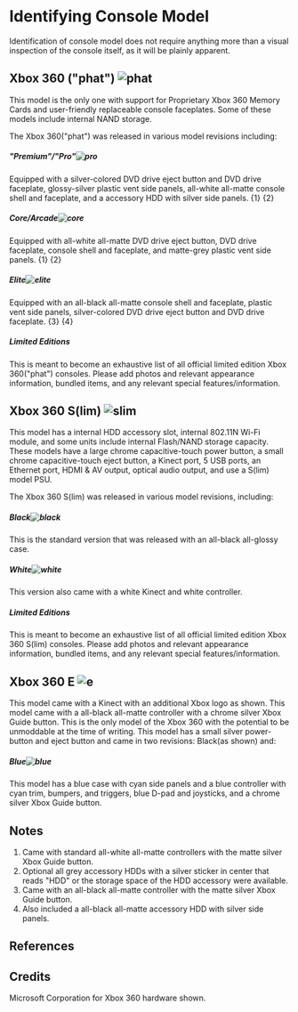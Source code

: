 # Identifying Console Model

Identification of console model does not require anything more than a visual inspection of the console itself, as it will be plainly apparent.

## Xbox 360 ("phat") ![phat](../../media/EwSE9q7N-v5h6UDK3myuxOgxGH4uTJimWHW_HB1H150.png)

This model is the only one with support for Proprietary Xbox 360 Memory Cards and user-friendly replaceable console faceplates. Some of these models include internal NAND storage.

The Xbox 360("phat") was released in various model revisions including:

##### "Premium"/"Pro"![pro](../../media/130px-Xbox-360-Pro-wController.jpg)

Equipped with a silver-colored DVD drive eject button and DVD drive faceplate, glossy-silver plastic vent side panels, all-white all-matte console shell and faceplate, and a accessory HDD with silver side panels. {1} {2}



##### Core/Arcade![core](../../media/Xbox-360-Arcade-wController.jpg)

Equipped with all-white all-matte DVD drive eject button, DVD drive faceplate, console shell and faceplate, and matte-grey plastic vent side panels.  {1} {2}

##### Elite![elite](../../media/Xbox-360-Elite-wController.jpg)

Equipped with an all-black all-matte console shell and faceplate, plastic vent side panels, silver-colored DVD drive eject button and DVD drive faceplate. {3} {4}

##### Limited Editions

This is meant to become an exhaustive list of all official limited edition Xbox 360("phat") consoles. Please add photos and relevant appearance information, bundled items, and any relevant special features/information.

## Xbox 360 S(lim) ![slim](../../media/jcxqh2ZJ1NSQ29XzLEDCkc54udmtCohQSOsBSK5GSr8.png)

This model has a internal HDD accessory slot, internal 802.11N Wi-Fi module, and some units include internal Flash/NAND storage capacity. These models have a large chrome capacitive-touch power button, a small chrome capacitive-touch eject button, a Kinect port, 5 USB ports, an Ethernet port, HDMI & AV output, optical audio output, and use a S(lim) model PSU.

The Xbox 360 S(lim) was released in various model revisions, including:

##### Black![black](../../media/xbox-360-slim-black.jpg)

This is the standard version that was released with an all-black all-glossy case.

##### White![white](../../media/xbox-360-slim-white.jpg)

This version also came with a white Kinect and white controller.

##### Limited Editions

This is meant to become an exhaustive list of all official limited edition Xbox 360 S(lim) consoles. Please add photos and relevant appearance information, bundled items, and any relevant special features/information.

## Xbox 360 E ![e](../../media/xbox-360-e.jpg)

This model came with a Kinect with an additional Xbox logo as shown. This model came with a all-black all-matte controller with a chrome silver Xbox Guide button. This is the only model of the Xbox 360 with the potential to be unmoddable at the time of writing. This model has a small silver power-button and eject button and came in two revisions: Black(as shown) and:



##### Blue![blue](../../media/Xbox-360-E-Blue.jpg)



This model has a blue case with cyan side panels and a blue controller with cyan trim, bumpers, and triggers, blue D-pad and joysticks, and a chrome silver Xbox Guide button.

## Notes

1. Came with standard all-white all-matte controllers with the matte silver Xbox Guide button.
2. Optional all grey accessory HDDs with a silver sticker in center that reads "HDD" or the storage space of the HDD accessory were available.
3. Came with an all-black all-matte controller with the matte silver Xbox Guide button. 
4. Also included a all-black all-matte accessory HDD with silver side panels.

## References



## Credits

Microsoft Corporation for Xbox 360 hardware shown.